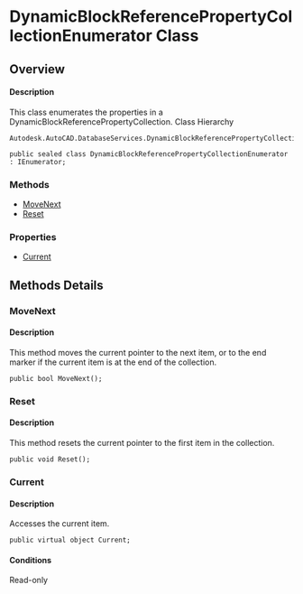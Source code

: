 # DynamicBlockReferencePropertyCollectionEnumerator Class

## Overview

#### Description
This class enumerates the properties in a DynamicBlockReferencePropertyCollection.
Class Hierarchy
```text
Autodesk.AutoCAD.DatabaseServices.DynamicBlockReferencePropertyCollectionEnumerator
```

```text
public sealed class DynamicBlockReferencePropertyCollectionEnumerator : IEnumerator;
```

### Methods

- [MoveNext](#movenext)
- [Reset](#reset)

### Properties

- [Current](#current)


## Methods Details

### MoveNext

#### Description
This method moves the current pointer to the next item, or to the end marker if the current item is at the end of the collection.
```text
public bool MoveNext();
```

### Reset

#### Description
This method resets the current pointer to the first item in the collection.
```text
public void Reset();
```

### Current

#### Description
Accesses the current item.
```text
public virtual object Current;
```

#### Conditions
Read-only
